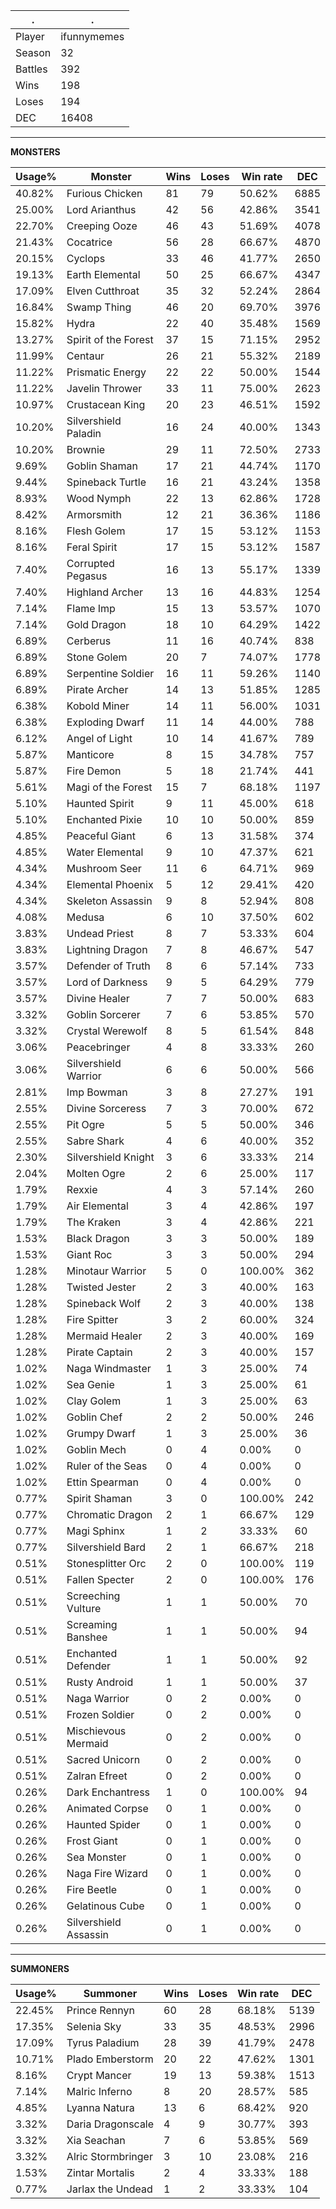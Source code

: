 .|.
|-|-
Player|ifunnymemes
Season|32
Battles|392
Wins|198
Loses|194
DEC|16408

---
**MONSTERS**

Usage%|Monster|Wins|Loses|Win rate|DEC|
-|-|-|-|-|-|
40.82%|Furious Chicken|81|79|50.62%|6885|
25.00%|Lord Arianthus|42|56|42.86%|3541|
22.70%|Creeping Ooze|46|43|51.69%|4078|
21.43%|Cocatrice|56|28|66.67%|4870|
20.15%|Cyclops|33|46|41.77%|2650|
19.13%|Earth Elemental|50|25|66.67%|4347|
17.09%|Elven Cutthroat|35|32|52.24%|2864|
16.84%|Swamp Thing|46|20|69.70%|3976|
15.82%|Hydra|22|40|35.48%|1569|
13.27%|Spirit of the Forest|37|15|71.15%|2952|
11.99%|Centaur|26|21|55.32%|2189|
11.22%|Prismatic Energy|22|22|50.00%|1544|
11.22%|Javelin Thrower|33|11|75.00%|2623|
10.97%|Crustacean King|20|23|46.51%|1592|
10.20%|Silvershield Paladin|16|24|40.00%|1343|
10.20%|Brownie|29|11|72.50%|2733|
9.69%|Goblin Shaman|17|21|44.74%|1170|
9.44%|Spineback Turtle|16|21|43.24%|1358|
8.93%|Wood Nymph|22|13|62.86%|1728|
8.42%|Armorsmith|12|21|36.36%|1186|
8.16%|Flesh Golem|17|15|53.12%|1153|
8.16%|Feral Spirit|17|15|53.12%|1587|
7.40%|Corrupted Pegasus|16|13|55.17%|1339|
7.40%|Highland Archer|13|16|44.83%|1254|
7.14%|Flame Imp|15|13|53.57%|1070|
7.14%|Gold Dragon|18|10|64.29%|1422|
6.89%|Cerberus|11|16|40.74%|838|
6.89%|Stone Golem|20|7|74.07%|1778|
6.89%|Serpentine Soldier|16|11|59.26%|1140|
6.89%|Pirate Archer|14|13|51.85%|1285|
6.38%|Kobold Miner|14|11|56.00%|1031|
6.38%|Exploding Dwarf|11|14|44.00%|788|
6.12%|Angel of Light|10|14|41.67%|789|
5.87%|Manticore|8|15|34.78%|757|
5.87%|Fire Demon|5|18|21.74%|441|
5.61%|Magi of the Forest|15|7|68.18%|1197|
5.10%|Haunted Spirit|9|11|45.00%|618|
5.10%|Enchanted Pixie|10|10|50.00%|859|
4.85%|Peaceful Giant|6|13|31.58%|374|
4.85%|Water Elemental|9|10|47.37%|621|
4.34%|Mushroom Seer|11|6|64.71%|969|
4.34%|Elemental Phoenix|5|12|29.41%|420|
4.34%|Skeleton Assassin|9|8|52.94%|808|
4.08%|Medusa|6|10|37.50%|602|
3.83%|Undead Priest|8|7|53.33%|604|
3.83%|Lightning Dragon|7|8|46.67%|547|
3.57%|Defender of Truth|8|6|57.14%|733|
3.57%|Lord of Darkness|9|5|64.29%|779|
3.57%|Divine Healer|7|7|50.00%|683|
3.32%|Goblin Sorcerer|7|6|53.85%|570|
3.32%|Crystal Werewolf|8|5|61.54%|848|
3.06%|Peacebringer|4|8|33.33%|260|
3.06%|Silvershield Warrior|6|6|50.00%|566|
2.81%|Imp Bowman|3|8|27.27%|191|
2.55%|Divine Sorceress|7|3|70.00%|672|
2.55%|Pit Ogre|5|5|50.00%|346|
2.55%|Sabre Shark|4|6|40.00%|352|
2.30%|Silvershield Knight|3|6|33.33%|214|
2.04%|Molten Ogre|2|6|25.00%|117|
1.79%|Rexxie|4|3|57.14%|260|
1.79%|Air Elemental|3|4|42.86%|197|
1.79%|The Kraken|3|4|42.86%|221|
1.53%|Black Dragon|3|3|50.00%|189|
1.53%|Giant Roc|3|3|50.00%|294|
1.28%|Minotaur Warrior|5|0|100.00%|362|
1.28%|Twisted Jester|2|3|40.00%|163|
1.28%|Spineback Wolf|2|3|40.00%|138|
1.28%|Fire Spitter|3|2|60.00%|324|
1.28%|Mermaid Healer|2|3|40.00%|169|
1.28%|Pirate Captain|2|3|40.00%|157|
1.02%|Naga Windmaster|1|3|25.00%|74|
1.02%|Sea Genie|1|3|25.00%|61|
1.02%|Clay Golem|1|3|25.00%|63|
1.02%|Goblin Chef|2|2|50.00%|246|
1.02%|Grumpy Dwarf|1|3|25.00%|36|
1.02%|Goblin Mech|0|4|0.00%|0|
1.02%|Ruler of the Seas|0|4|0.00%|0|
1.02%|Ettin Spearman|0|4|0.00%|0|
0.77%|Spirit Shaman|3|0|100.00%|242|
0.77%|Chromatic Dragon|2|1|66.67%|129|
0.77%|Magi Sphinx|1|2|33.33%|60|
0.77%|Silvershield Bard|2|1|66.67%|218|
0.51%|Stonesplitter Orc|2|0|100.00%|119|
0.51%|Fallen Specter|2|0|100.00%|176|
0.51%|Screeching Vulture|1|1|50.00%|70|
0.51%|Screaming Banshee|1|1|50.00%|94|
0.51%|Enchanted Defender|1|1|50.00%|92|
0.51%|Rusty Android|1|1|50.00%|37|
0.51%|Naga Warrior|0|2|0.00%|0|
0.51%|Frozen Soldier|0|2|0.00%|0|
0.51%|Mischievous Mermaid|0|2|0.00%|0|
0.51%|Sacred Unicorn|0|2|0.00%|0|
0.51%|Zalran Efreet|0|2|0.00%|0|
0.26%|Dark Enchantress|1|0|100.00%|94|
0.26%|Animated Corpse|0|1|0.00%|0|
0.26%|Haunted Spider|0|1|0.00%|0|
0.26%|Frost Giant|0|1|0.00%|0|
0.26%|Sea Monster|0|1|0.00%|0|
0.26%|Naga Fire Wizard|0|1|0.00%|0|
0.26%|Fire Beetle|0|1|0.00%|0|
0.26%|Gelatinous Cube|0|1|0.00%|0|
0.26%|Silvershield Assassin|0|1|0.00%|0|

---
**SUMMONERS**

Usage%|Summoner|Wins|Loses|Win rate|DEC|
-|-|-|-|-|-|
22.45%|Prince Rennyn|60|28|68.18%|5139|
17.35%|Selenia Sky|33|35|48.53%|2996|
17.09%|Tyrus Paladium|28|39|41.79%|2478|
10.71%|Plado Emberstorm|20|22|47.62%|1301|
8.16%|Crypt Mancer|19|13|59.38%|1513|
7.14%|Malric Inferno|8|20|28.57%|585|
4.85%|Lyanna Natura|13|6|68.42%|920|
3.32%|Daria Dragonscale|4|9|30.77%|393|
3.32%|Xia Seachan|7|6|53.85%|569|
3.32%|Alric Stormbringer|3|10|23.08%|216|
1.53%|Zintar Mortalis|2|4|33.33%|188|
0.77%|Jarlax the Undead|1|2|33.33%|104|
